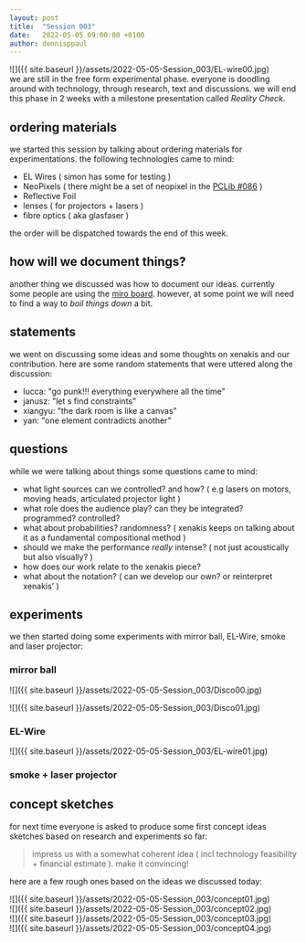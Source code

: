 ```yaml
---
layout: post
title:  "Session 003"
date:   2022-05-05 09:00:00 +0100
author: dennisppaul
---
```


![]({{ site.baseurl }}/assets/2022-05-05-Session_003/EL-wire00.jpg)   
we are still in the free form experimental phase. everyone is doodling around with technology, through research, text and discussions. we will end this phase in 2 weeks with a milestone presentation called *Reality Check*.

## ordering materials

we started this session by talking about ordering materials for experimentations. the following technologies came to mind:

- EL Wires ( simon has some for testing )
- NeoPixels ( there might be a set of neopixel in the [PCLib #086](http://pcl.digitalmedia-bremen.de/) )
- Reflective Foil
- lenses ( for projectors + lasers )
- fibre optics ( aka glasfaser )

the order will be dispatched towards the end of this week.

## how will we document things?

another thing we discussed was how to document our ideas. currently some people are using the [miro board](https://miro.com/app/board/uXjVO7RWM90=/). however, at some point we will need to find a way to *boil things down* a bit.

## statements

we went on discussing some ideas and some thoughts on xenakis and our contribution. here are some random statements that were uttered along the discussion:

- lucca: "go punk!!! everything everywhere all the time"
- janusz: "let s find constraints"
- xiangyu: "the dark room is like a canvas"
- yan: "one element contradicts another"

## questions

while we were talking about things some questions came to mind:

- what light sources can we controlled? and how? ( e.g lasers on motors, moving heads, articulated projector light )
- what role does the audience play? can they be integrated? programmed? controlled?
- what about probabilities? randomness? ( xenakis keeps on talking about it as a fundamental compositional method )
- should we make the performance *really* intense? ( not just acoustically but also visually? )
- how does our work relate to the xenakis piece?
- what about the notation? ( can we develop our own? or reinterpret xenakis’ )

## experiments

we then started doing some experiments with mirror ball, EL-Wire, smoke and laser projector:

### mirror ball

![]({{ site.baseurl }}/assets/2022-05-05-Session_003/Disco00.jpg)

![]({{ site.baseurl }}/assets/2022-05-05-Session_003/Disco01.jpg)

### EL-Wire

![]({{ site.baseurl }}/assets/2022-05-05-Session_003/EL-wire01.jpg)

### smoke + laser projector

## concept sketches

for next time everyone is asked to produce some first concept ideas sketches based on research and experiments so far: 

> impress us with a somewhat coherent idea ( incl technology feasibility + financial estimate ). make it convincing!

here are a few rough ones based on the ideas we discussed today:

![]({{ site.baseurl }}/assets/2022-05-05-Session_003/concept01.jpg)   
![]({{ site.baseurl }}/assets/2022-05-05-Session_003/concept02.jpg)   
![]({{ site.baseurl }}/assets/2022-05-05-Session_003/concept03.jpg)   
![]({{ site.baseurl }}/assets/2022-05-05-Session_003/concept04.jpg)   

